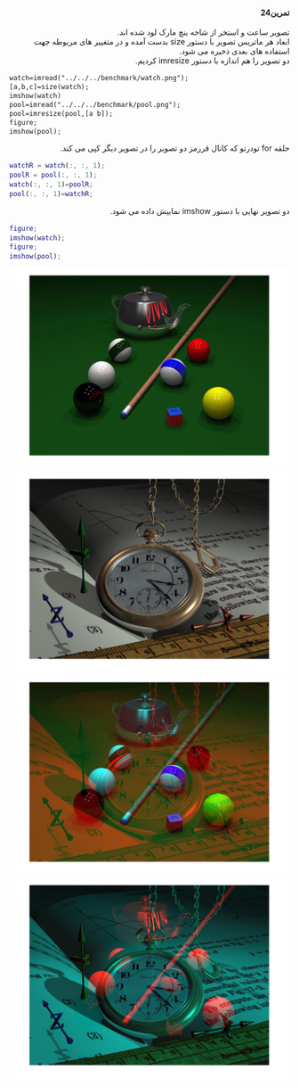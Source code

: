 <div dir="rtl">

####  تمرین24 <br />





 تصویر ساعت و استخر از شاخه بنچ مارک  لود شده اند.<br />
 ابعاد هر ماتریس تصویر با دستور size بدست آمده و در متغییر های مربوطه جهت استفاده های بعدی ذخیره می شود.<br />
 دو تصویر را هم اندازه با دستور imresize کردیم.<br />
</div>

```
watch=imread("../../../benchmark/watch.png");
[a,b,c]=size(watch);
imshow(watch)
pool=imread("../../../benchmark/pool.png");
pool=imresize(pool,[a b]);
figure;
imshow(pool);
```

<div dir="rtl">

حلقه for تودرتو که کانال قررمز دو تصویر  را در تصویر دیگر کپی می کند.
</div>

```matlab
watchR = watch(:, :, 1);
poolR = pool(:, :, 1);
watch(:, :, 1)=poolR;
pool(:, :, 1)=watchR;
```
<div dir="rtl">

 دو تصویر نهایی با دستور  imshow نماییش داده می شود.
</div>

```matlab
figure;
imshow(watch);
figure;
imshow(pool); 

```


![](o1.jpg)
![](o2.jpg)
![](1.jpg)
![](2.jpg)
